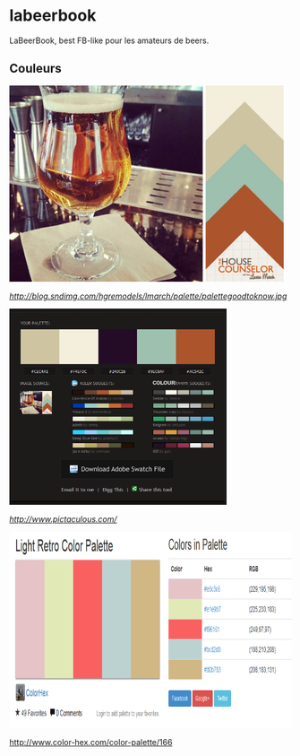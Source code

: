 # labeerbook
LaBeerBook, best FB-like pour les amateurs de beers.

## Couleurs
<img src="https://github.com/uy-rrodriguez/labeerbook/blob/master/inspiration.jpg" height="350px" alt="couleurs site"/>

_http://blog.sndimg.com/hgremodels/lmarch/palette/palettegoodtoknow.jpg_

<img src="https://github.com/uy-rrodriguez/labeerbook/blob/master/palette.png" height="350px" alt="couleurs site"/>

_http://www.pictaculous.com/_

<img src="https://github.com/uy-rrodriguez/labeerbook/blob/master/palette_extra.png" height="350px" alt="couleurs site"/>

http://www.color-hex.com/color-palette/166

